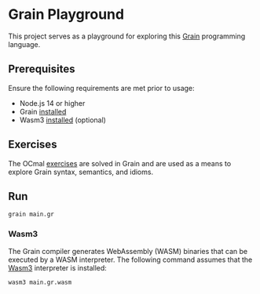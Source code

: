 # Grain Playground

This project serves as a playground for exploring this [Grain](https://grain-lang.org/) programming language.

## Prerequisites

Ensure the following requirements are met prior to usage:

- Node.js 14 or higher
- Grain [installed](https://grain-lang.org/docs/getting_grain)
- Wasm3 [installed](https://github.com/wasm3/wasm3/blob/main/docs/Installation.md) (optional)

## Exercises

The OCmal [exercises](https://ocaml.org/problems) are solved in Grain and are used as a means to explore Grain syntax, semantics, and idioms.

## Run

```
grain main.gr
```

### Wasm3

The Grain compiler generates WebAssembly (WASM) binaries that can be executed by a WASM interpreter. The following command assumes that the [Wasm3](https://github.com/wasm3/wasm3) interpreter is installed:

```
wasm3 main.gr.wasm
```
